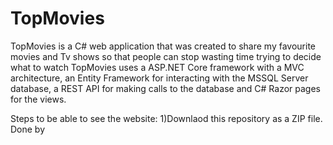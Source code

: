 # TopMovies

 TopMovies is a C# web application that was created to share my favourite movies and Tv shows so that people can stop wasting time trying to decide what to watch 
 TopMovies uses a ASP.NET Core framework with a MVC architecture, an Entity Framework for interacting with the MSSQL Server database, a REST API for making calls to the database and C# Razor pages for the views.

 Steps to be able to see the website:
  1)Downlaod this repository as a ZIP file. Done by 

